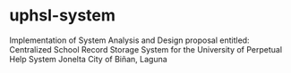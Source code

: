 # uphsl-system
Implementation of System Analysis and Design proposal entitled: Centralized School Record Storage System for the University of Perpetual Help System Jonelta City of Biñan, Laguna